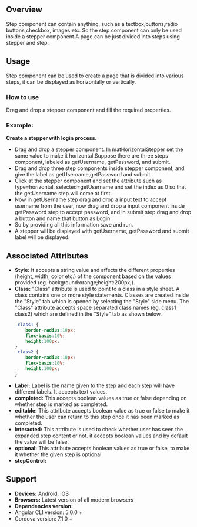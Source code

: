## Overview 
Step component can contain anything, such as a textbox,buttons,radio buttons,checkbox, images etc. So the step component can only be used inside a stepper component.A page can be just divided into steps using stepper and step.  
## Usage 
Step component can be used to create a page that is divided into various steps, it can be displayed as horizontally or vertically. 
### How to use 
Drag and drop a stepper component and fill the required properties.
### Example:
**Create a stepper with login process.** 
- Drag and drop a stepper component. In matHorizontalStepper set the same value to make it horizontal.Suppose there are three steps component, labeled as getUsername, getPassword, and submit.
- Drag and drop three step components inside stepper component, and give the label as getUsername,getPassword and submit.
- Click at the stepper component and set the attribute such as type=horizontal, selected=getUsername  and set the index as 0 so that the getUsername step will come at first.
- Now in getUsername step drag and drop a input text to accept username from the user, now drag and drop a input component inside getPassword step to accept password, and in submit step drag and drop a button and name that button as Login.
- So by providing all this information save and run.
- A stepper will be displayed with getUsername, getPassword and submit label will be displayed. 
## Associated Attributes 
- **Style:** It accepts a string value and affects the different properties (height, width, color etc.) of the component based on the values provided (eg. background:orange;height:200px;).
- **Class:** "Class" attribute is used to point to a class in a style sheet. A class contains one or more style statements. Classes are created inside the "Style" tab which is opened by selecting the "Style" side menu. The "Class" attribute accepts space separated class names (eg. class1 class2) which are defined in the "Style" tab as shown below.
    ```css
    .class1 {
        border-radius:10px;
        flex-basis:10%;
        height:100px;
    }
    .class2 {
        border-radius:10px;
        flex-basis:10%;
        height:100px;
    }
    
    ```
- **Label:** Label is the name given to the step and each step will have  different labels. It accepts text values.
- **completed:** This accepts boolean values as true or false depending on whether step is marked as completed.
- **editable:** This attribute accepts boolean value as true or false to make it whether the user can return to this step once it has been marked as completed.
- **interacted:** This attribute is used to check whether user has seen the expanded step content or not. it accepts boolean values and by default the value will  be false.
- **optional:** This attribute accepts boolean values as true or false, to make it whether the given step is optional.
- **stepControl:**
## Support
- **Devices:** Android, iOS
- **Browsers:**  Latest version of all modern browsers
- **Dependencies version:** 
- Angular CLI version: 5.0.0 + 
- Cordova version: 7.1.0 + 
